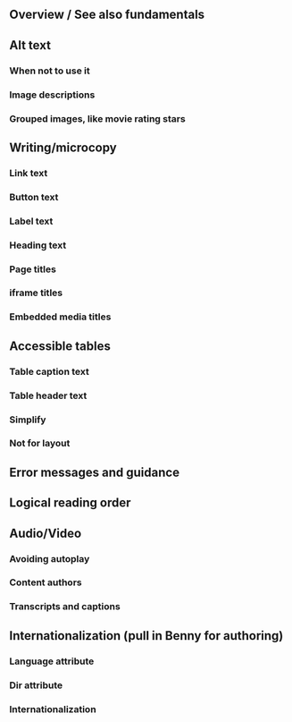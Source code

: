 ## Overview / See also fundamentals

## Alt text

### When not to use it

### Image descriptions

### Grouped images, like movie rating stars

## Writing/microcopy

### Link text

### Button text

### Label text

### Heading text

### Page titles

### iframe titles

### Embedded media titles

## Accessible tables

### Table caption text

### Table header text

### Simplify

### Not for layout

## Error messages and guidance

## Logical reading order

## Audio/Video

### Avoiding autoplay

### Content authors

### Transcripts and captions

## Internationalization (pull in Benny for authoring)

### Language attribute

### Dir attribute

### Internationalization